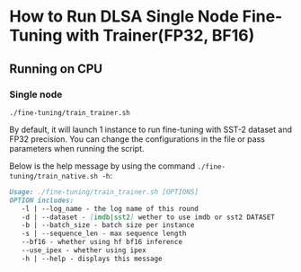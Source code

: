 # How to Run DLSA Single Node Fine-Tuning with Trainer(FP32, BF16)

## Running on CPU

### Single node

```
./fine-tuning/train_trainer.sh
```

By default, it will launch 1 instance to run fine-tuning with SST-2 dataset and FP32 precision. You can change the configurations in the file or pass parameters when running the script.

Below is the help message by using the command `./fine-tuning/train_native.sh -h`:

```markdown
Usage: ./fine-tuning/train_trainer.sh [OPTIONS]
OPTION includes:
   -l | --log_name - the log name of this round
   -d | --dataset - [imdb|sst2] wether to use imdb or sst2 DATASET
   -b | --batch_size - batch size per instance
   -s | --sequence_len - max sequence length
   --bf16 - whether using hf bf16 inference
   --use_ipex - whether using ipex
   -h | --help - displays this message
```



